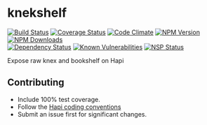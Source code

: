 # knekshelf
[![Build Status](https://travis-ci.org/genediazjr/knekshelf.svg?branch=master)](https://travis-ci.org/genediazjr/knekshelf)
[![Coverage Status](https://coveralls.io/repos/github/genediazjr/knekshelf/badge.svg)](https://coveralls.io/github/genediazjr/knekshelf)
[![Code Climate](https://codeclimate.com/github/genediazjr/knekshelf/badges/gpa.svg)](https://codeclimate.com/github/genediazjr/knekshelf)
[![NPM Version](https://badge.fury.io/js/knekshelf.svg)](https://www.npmjs.com/knekshelf)
[![NPM Downloads](https://img.shields.io/npm/dt/knekshelf.svg?maxAge=2592000)](https://www.npmjs.com/knekshelf)<br>
[![Dependency Status](https://david-dm.org/genediazjr/knekshelf.svg)](https://david-dm.org/genediazjr/knekshelf)
[![Known Vulnerabilities](https://snyk.io/test/github/genediazjr/knekshelf/badge.svg)](https://snyk.io/test/github/genediazjr/knekshelf)
[![NSP Status](https://nodesecurity.io/orgs/genediazjr/projects/2f3cd15e-6779-4c4a-9016-9e1afb457284/badge)](https://nodesecurity.io/orgs/genediazjr/projects/2f3cd15e-6779-4c4a-9016-9e1afb457284)

Expose raw knex and bookshelf on Hapi

## Contributing
* Include 100% test coverage.
* Follow the [Hapi coding conventions](http://hapijs.com/styleguide)
* Submit an issue first for significant changes.
